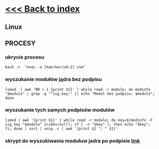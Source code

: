# [<<< Back to index](../CEH_index.md)
## Linux

## PROCESY


### ukrycie procesu
`bash -c  "exec -a [kworker/u9:2] vim"`

### wyszukanie modułów jądra bez podpisu

`lsmod  | awk 'NR > 1 {print $1}' | while read -r module; do modinfo "$module" | grep -q "^sig_key:" || echo "Modul bez podpisu: $module"; done`

### wyszukanie tych samych podpisów modulów

`lsmod | awk '{print $1}' | while read -r module; do key=$(modinfo -F sig_key "$module" 2>/dev/null); if [ -n "$key" ]; then echo "$key"; fi; done | sort | uniq -c | awk '{print $2 ": " $1}'`


### skrypt do wyszukiwania modułuw jadra po podpisie [link](../scripts/sig_key.sh)
